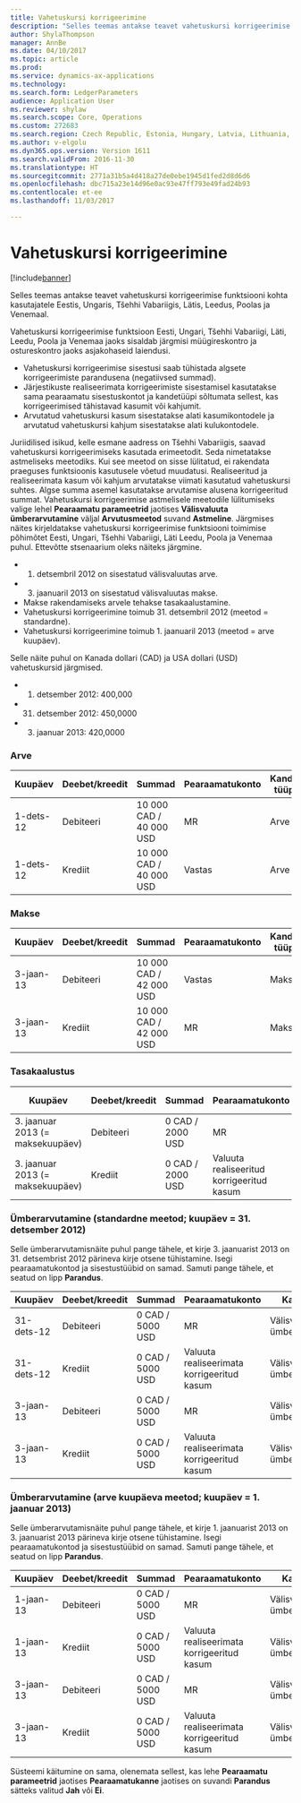 ```yaml
---
title: Vahetuskursi korrigeerimine
description: "Selles teemas antakse teavet vahetuskursi korrigeerimise funktsiooni kohta kasutajatele Eestis, Ungaris, Tšehhi Vabariigis, Lätis, Leedus, Poolas ja Venemaal."
author: ShylaThompson
manager: AnnBe
ms.date: 04/10/2017
ms.topic: article
ms.prod: 
ms.service: dynamics-ax-applications
ms.technology: 
ms.search.form: LedgerParameters
audience: Application User
ms.reviewer: shylaw
ms.search.scope: Core, Operations
ms.custom: 272683
ms.search.region: Czech Republic, Estonia, Hungary, Latvia, Lithuania, Poland, Russia
ms.author: v-elgolu
ms.dyn365.ops.version: Version 1611
ms.search.validFrom: 2016-11-30
ms.translationtype: HT
ms.sourcegitcommit: 2771a31b5a4d418a27de0ebe1945d1fed2d8d6d6
ms.openlocfilehash: dbc715a23e14d96e0ac93e47ff793e49fad24b93
ms.contentlocale: et-ee
ms.lasthandoff: 11/03/2017

---
```


# <a name="exchange-rate-adjustments"></a>Vahetuskursi korrigeerimine

[!include[banner](../includes/banner.md)]


Selles teemas antakse teavet vahetuskursi korrigeerimise funktsiooni kohta kasutajatele Eestis, Ungaris, Tšehhi Vabariigis, Lätis, Leedus, Poolas ja Venemaal.

Vahetuskursi korrigeerimise funktsioon Eesti, Ungari, Tšehhi Vabariigi, Läti, Leedu, Poola ja Venemaa jaoks sisaldab järgmisi müügireskontro ja ostureskontro jaoks asjakohaseid laiendusi.

-   Vahetuskursi korrigeerimise sisestusi saab tühistada algsete korrigeerimiste parandusena (negatiivsed summad).
-   Järjestikuste realiseerimata korrigeerimiste sisestamisel kasutatakse sama pearaamatu sisestuskontot ja kandetüüpi sõltumata sellest, kas korrigeerimised tähistavad kasumit või kahjumit.
-   Arvutatud vahetuskursi kasum sisestatakse alati kasumikontodele ja arvutatud vahetuskursi kahjum sisestatakse alati kulukontodele.

Juriidilised isikud, kelle esmane aadress on Tšehhi Vabariigis, saavad vahetuskursi korrigeerimiseks kasutada erimeetodit. Seda nimetatakse astmeliseks meetodiks. Kui see meetod on sisse lülitatud, ei rakendata praeguses funktsioonis kasutusele võetud muudatusi. Realiseeritud ja realiseerimata kasum või kahjum arvutatakse viimati kasutatud vahetuskursi suhtes. Algse summa asemel kasutatakse arvutamise alusena korrigeeritud summat. Vahetuskursi korrigeerimise astmelisele meetodile lülitumiseks valige lehel **Pearaamatu parameetrid** jaotises **Välisvaluuta ümberarvutamine** väljal **Arvutusmeetod** suvand **Astmeline**. Järgmises näites kirjeldatakse vahetuskursi korrigeerimise funktsiooni toimimise põhimõtet Eesti, Ungari, Tšehhi Vabariigi, Läti Leedu, Poola ja Venemaa puhul. Ettevõtte stsenaarium oleks näiteks järgmine.

-   1. detsembril 2012 on sisestatud välisvaluutas arve.
-   3. jaanuaril 2013 on sisestatud välisvaluutas makse.
-   Makse rakendamiseks arvele tehakse tasakaalustamine.
-   Vahetuskursi korrigeerimine toimub 31. detsembril 2012 (meetod = standardne).
-   Vahetuskursi korrigeerimine toimub 1. jaanuaril 2013 (meetod = arve kuupäev).

Selle näite puhul on Kanada dollari (CAD) ja USA dollari (USD) vahetuskursid järgmised.

-   1. detsember 2012: 400,000
-   31. detsember 2012: 450,0000
-   3. jaanuar 2013: 420,0000

### <a name="invoice"></a>Arve
| Kuupäev                             | Deebet/kreedit | Summad               | Pearaamatukonto    | Kande tüüp             | Sisestamistüüp       | Krediit | Parandus |
|----------------------------------|--------------|-----------------------|--------------------------------|------------------------------|--------------------|--------|------------|
| 1-dets-12                         | Debiteeri        | 10 000 CAD / 40 000 USD | MR                             | Arve                      | Kliendi saldo   |        |            |
| 1-dets-12                         | Krediit       | 10 000 CAD / 40 000 USD | Vastas                         | Arve                      | Pearaamatu tööleht     | X      |

### <a name="payment"></a>Makse
| Kuupäev                             | Deebet/kreedit | Summad               | Pearaamatukonto    | Kande tüüp             | Sisestamistüüp       | Krediit | Parandus |
|----------------------------------|--------------|-----------------------|--------------------------------|------------------------------|--------------------|--------|------------|
| 3-jaan-13                         | Debiteeri        | 10 000 CAD / 42 000 USD | Vastas                         | Makse                      | Pearaamatu tööleht     |        |            |
| 3-jaan-13                         | Krediit       | 10 000 CAD / 42 000 USD | MR                             | Makse                      | Kliendi saldo   | X      |            |

### <a name="settlement"></a>Tasakaalustus
| Kuupäev                             | Deebet/kreedit | Summad               | Pearaamatukonto    | Kande tüüp             | Sisestamistüüp       | Krediit | Parandus |
|----------------------------------|--------------|-----------------------|--------------------------------|------------------------------|--------------------|--------|------------|
|3. jaanuar 2013 (= maksekuupäev) | Debiteeri        | 0 CAD / 2000 USD       | MR                             | Klient                     | Vahetuskursi tulu |        |            |
3. jaanuar 2013 (= maksekuupäev) | Krediit       | 0 CAD / 2000 USD       | Valuuta realiseeritud korrigeeritud kasum   | Klient                     | Vahetuskursi tulu | X      |            |


### <a name="revaluation--standard-method-date--december-31-2012"></a>Ümberarvutamine (standardne meetod; kuupäev = 31. detsember 2012)
Selle ümberarvutamisnäite puhul pange tähele, et kirje 3. jaanuarist 2013 on 31. detsembrist 2012 pärineva kirje otsene tühistamine. Isegi pearaamatukontod ja sisestustüübid on samad. Samuti pange tähele, et seatud on lipp **Parandus**.

| Kuupäev                             | Deebet/kreedit | Summad               | Pearaamatukonto    | Kande tüüp             | Sisestamistüüp       | Krediit | Parandus |
|----------------------------------|--------------|-----------------------|--------------------------------|------------------------------|--------------------|--------|------------|
| 31-dets-12           | Debiteeri        | 0 CAD / 5000 USD       | MR                             | Välisvaluuta ümberarvutamine | Vahetuskursi tulu |        |            |
| 31-dets-12           | Krediit       | 0 CAD / 5000 USD       | Valuuta realiseerimata korrigeeritud kasum | Välisvaluuta ümberarvutamine | Vahetuskursi tulu | X      |            |
| 3-jaan-13            | Debiteeri        | 0 CAD / 5000 USD       | MR                             | Välisvaluuta ümberarvutamine | Vahetuskursi tulu |        | X          |
 3-jaan-13            | Krediit       | 0 CAD / 5000 USD       | Valuuta realiseerimata korrigeeritud kasum | Välisvaluuta ümberarvutamine | Vahetuskursi tulu | X      | X          |
 

### <a name="revaluation-invoice-date-method-date--january-1-2013"></a>Ümberarvutamine (arve kuupäeva meetod; kuupäev = 1. jaanuar 2013)
Selle ümberarvutamisnäite puhul pange tähele, et kirje 1. jaanuarist 2013 on 3. jaanuarist 2013 pärineva kirje otsene tühistamine. Isegi pearaamatukontod ja sisestustüübid on samad. Samuti pange tähele, et seatud on lipp **Parandus**.

| Kuupäev   | Deebet/kreedit | Summad | Pearaamatukonto| Kande tüüp| Sisestamistüüp| Krediit | Parandus |
|--------|--------------|---------|----------------------------|----------------|--------|------------|--------------|
|1-jaan-13 | Debiteeri  | 0 CAD / 5000 USD | MR                             | Välisvaluuta ümberarvutamine | Vahetuskursi tulu |   | X |
|1-jaan-13 | Krediit | 0 CAD / 5000 USD | Valuuta realiseerimata korrigeeritud kasum | Välisvaluuta ümberarvutamine | Vahetuskursi tulu | X | X |
|3-jaan-13 | Debiteeri  | 0 CAD / 5000 USD | MR                             | Välisvaluuta ümberarvutamine | Vahetuskursi tulu |   |   |
|3-jaan-13 | Krediit | 0 CAD / 5000 USD | Valuuta realiseerimata korrigeeritud kasum | Välisvaluuta ümberarvutamine | Vahetuskursi tulu | X |   |

Süsteemi käitumine on sama, olenemata sellest, kas lehe **Pearaamatu parameetrid** jaotises **Pearaamatukanne** jaotises on suvandi **Parandus** sätteks valitud **Jah** või **Ei**.




